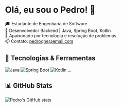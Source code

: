 # Olá, eu sou o Pedro! 👋

🎓 Estudante de Engenharia de Software  
💼 Desenvolvedor Backend | Java, Spring Boot, Kotlin  
🚀 Apaixonado por tecnologia e resolução de problemas  
📫 Contato: pedroqne@email.com  

## 🔧 Tecnologias & Ferramentas
![Java](https://img.shields.io/badge/Java-ED8B00?style=for-the-badge&logo=java&logoColor=white)
![Spring Boot](https://img.shields.io/badge/Spring_Boot-6DB33F?style=for-the-badge&logo=spring-boot&logoColor=white)
![Kotlin](https://img.shields.io/badge/Kotlin-0095D5?style=for-the-badge&logo=kotlin&logoColor=white)
...

## 📊 GitHub Stats
![Pedro's GitHub stats](https://github-readme-stats.vercel.app/api?username=pedroqne&show_icons=true&theme=radical)
